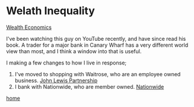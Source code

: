 # Welath Inequality

[Wealth Economics](https://www.wealtheconomics.org)

I've been watching this guy on YouTube recently, and have since read his book. A trader for a major bank in Canary Wharf has a very different world view than most, and I think a window into that is useful.

I making a few changes to how I live in response;

1. I've moved to shopping with Waitrose, who are an employee owned business. [John Lewis Partnership](https://www.johnlewispartnership.co.uk/about/who-we-are.html)
2. I bank with Nationwide, who are member owned. [Nationwide](https://www.nationwide.co.uk/about-us/)

[home](/)
